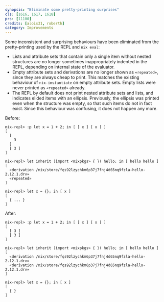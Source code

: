 ```yaml
---
synopsis: "Eliminate some pretty-printing surprises"
cls: [1616, 1617, 1618]
prs: [11100]
credits: [alois31, roberth]
category: Improvements
---
```


Some inconsistent and surprising behaviours have been eliminated from the pretty-printing used by the REPL and `nix eval`:
* Lists and attribute sets that contain only a single item without nested structures are no longer sometimes inappropriately indented in the REPL, depending on internal state of the evaluator.
* Empty attribute sets and derivations are no longer shown as `«repeated»`, since they are always cheap to print.
  This matches the existing behaviour of `nix-instantiate` on empty attribute sets.
  Empty lists were never printed as `«repeated»` already.
* The REPL by default does not print nested attribute sets and lists, and indicates elided items with an ellipsis.
  Previously, the ellipsis was printed even when the structure was empty, so that such items do not in fact exist.
  Since this behaviour was confusing, it does not happen any more.

Before:
```
nix-repl> :p let x = 1 + 2; in [ [ x ] [ x ] ]
[
  [
    3
  ]
  [ 3 ]
]

nix-repl> let inherit (import <nixpkgs> { }) hello; in [ hello hello ]
[
  «derivation /nix/store/fqs92lzychkm6p37j7fnj4d65nq9fzla-hello-2.12.1.drv»
  «repeated»
]

nix-repl> let x = {}; in [ x ]
[
  { ... }
]
```

After:
```
nix-repl> :p let x = 1 + 2; in [ [ x ] [ x ] ]
[
  [ 3 ]
  [ 3 ]
]

nix-repl> let inherit (import <nixpkgs> { }) hello; in [ hello hello ]
[
  «derivation /nix/store/fqs92lzychkm6p37j7fnj4d65nq9fzla-hello-2.12.1.drv»
  «derivation /nix/store/fqs92lzychkm6p37j7fnj4d65nq9fzla-hello-2.12.1.drv»
]

nix-repl> let x = {}; in [ x ]
[
  { }
]
```
